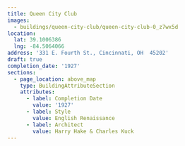 ```yaml
---
title: Queen City Club
images:
  - buildings/queen-city-club/queen-city-club-0_z7wx5d
location:
  lat: 39.1006386
  lng: -84.5064066
address: '331 E. Fourth St., Cincinnati, OH  45202'
draft: true
completion_date: '1927'
sections:
  - page_location: above_map
    type: BuildingAttributeSection
    attributes:
      - label: Completion Date
        value: '1927'
      - label: Style
        value: English Renaissance
      - label: Architect
        value: Harry Hake & Charles Kuck
---
```


